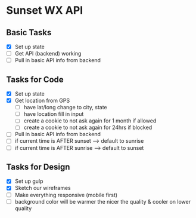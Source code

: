 # Sunset WX API

## Basic Tasks
- [x] Set up state
- [ ] Get API (backend) working
- [ ] Pull in basic API info from backend

## Tasks for Code
- [x] Set up state
- [x] Get location from GPS
  - [ ] have lat/long change to city, state
  - [ ] have location fill in input
  - [ ] create a cookie to not ask again for 1 month if allowed
  - [ ] create a cookie to not ask again for 24hrs if blocked
- [ ] Pull in basic API info from backend
- [ ] if current time is AFTER sunset --> default to sunrise
- [ ] if current time is AFTER sunrise --> default to sunset

## Tasks for Design
- [x] Set up gulp
- [x] Sketch our wireframes
- [ ] Make everything responsive (mobile first)
- [ ] background color will be warmer the nicer the quality & cooler on lower quality
